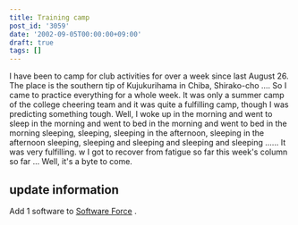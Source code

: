 ```yaml
---
title: Training camp
post_id: '3059'
date: '2002-09-05T00:00:00+09:00'
draft: true
tags: []
---
```


I have been to camp for club activities for over a week since last August 26. The place is the southern tip of Kujukurihama in Chiba, Shirako-cho .... So I came to practice everything for a whole week. It was only a summer camp of the college cheering team and it was quite a fulfilling camp, though I was predicting something tough. Well, I woke up in the morning and went to sleep in the morning and went to bed in the morning and went to bed in the morning sleeping, sleeping, sleeping in the afternoon, sleeping in the afternoon sleeping, sleeping and sleeping and sleeping and sleeping ...... It was very fulfilling. w I got to recover from fatigue so far this week's column so far ... Well, it's a byte to come.

## update information

Add 1 software to [Software Force](https://danmaq.com/category/products/apps) .
